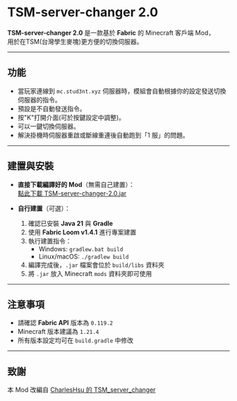 # TSM-server-changer 2.0

**TSM-server-changer 2.0** 是一款基於 **Fabric** 的 Minecraft 客戶端 Mod，  
用於在TSM(台灣學生麥塊)更方便的切換伺服器。

---

## 功能

- 當玩家連線到 `mc.stud3nt.xyz` 伺服器時，模組會自動根據你的設定發送切換伺服器的指令。
- 預設是不自動發送指令。
- 按"K"打開介面(可於按鍵設定中調整)。
- 可以一鍵切換伺服器。
- 解決掛機時伺服器重啟或斷線重連後自動跑到「1 服」的問題。

---



## 建置與安裝

- **直接下載編譯好的 Mod**（無需自己建置）：  
[點此下載 TSM-server-changer-2.0.jar](https://www.dropbox.com/scl/fi/2k89xagojk7t7hz8hg9p1/tsm-server-changer-2.0.jar?rlkey=b540eskvpudxuepac51kju4zc&st=mt5p9vfs&dl=0)

- **自行建置**（可選）：
  1. 確認已安裝 **Java 21** 與 **Gradle**  
  2. 使用 **Fabric Loom v1.4.1** 進行專案建置  
  3. 執行建置指令：
     - Windows: `gradlew.bat build`  
     - Linux/macOS: `./gradlew build`  
  4. 編譯完成後，`.jar` 檔案會位於 `build/libs` 資料夾  
  5. 將 `.jar` 放入 Minecraft `mods` 資料夾即可使用

---

## 注意事項

- 請確認 **Fabric API** 版本為 `0.119.2`  
- Minecraft 版本建議為 `1.21.4`  
- 所有版本設定均可在 `build.gradle` 中修改

---

## 致謝

本 Mod 改編自 [CharlesHsu 的 TSM_server_changer](https://github.com/CharlesHsu-noob/TSM_server_changer/)

